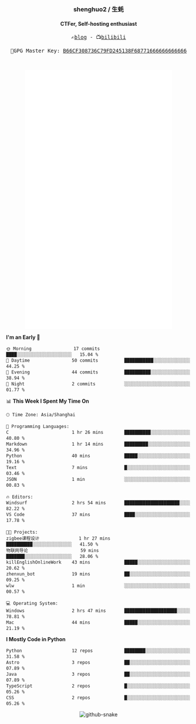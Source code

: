 <h3 align="center"> shenghuo2 / 生蚝 </h3>
<h4 align="center" >CTFer, Self-hosting enthusiast</h3>


<p align="center">
  <samp>
    ✍️<a href="https://blog.shenghuo2.top/">blog</a> -
    📺<a href="https://space.bilibili.com/85894935">bilibili</a>
  </samp>
</p>
<p align="center">
  <samp>
     🔐GPG Master Key: <a align="center" href="https://github.com/shenghuo2.gpg">B66CF308736C79FD245138F68771666666666666</a>
  </samp>
</p>
<br>
<p align="center">
  <a href="https://github.com/shenghuo2">
    <img width="400" align="top" src="https://github.com/shenghuo2/shenghuo2/blob/main/metrics.left.svg" />
  </a>
  <a href="https://github.com/shenghuo2">
    <img width="400" align="top" src="https://github.com/shenghuo2/shenghuo2/blob/main/metrics.right.svg" />
  </a>
</p>


<!--START_SECTION:waka-->
**I'm an Early 🐤** 

```text
🌞 Morning                17 commits          ████░░░░░░░░░░░░░░░░░░░░░   15.04 % 
🌆 Daytime                50 commits          ███████████░░░░░░░░░░░░░░   44.25 % 
🌃 Evening                44 commits          ██████████░░░░░░░░░░░░░░░   38.94 % 
🌙 Night                  2 commits           ░░░░░░░░░░░░░░░░░░░░░░░░░   01.77 % 
```


📊 **This Week I Spent My Time On** 

```text
🕑︎ Time Zone: Asia/Shanghai

💬 Programming Languages: 
C                        1 hr 26 mins        ██████████░░░░░░░░░░░░░░░   40.80 % 
Markdown                 1 hr 14 mins        █████████░░░░░░░░░░░░░░░░   34.96 % 
Python                   40 mins             █████░░░░░░░░░░░░░░░░░░░░   19.16 % 
Text                     7 mins              █░░░░░░░░░░░░░░░░░░░░░░░░   03.46 % 
JSON                     1 min               ░░░░░░░░░░░░░░░░░░░░░░░░░   00.83 % 

🔥 Editors: 
Windsurf                 2 hrs 54 mins       █████████████████████░░░░   82.22 % 
VS Code                  37 mins             ████░░░░░░░░░░░░░░░░░░░░░   17.78 % 

🐱‍💻 Projects: 
zigbee课程设计               1 hr 27 mins        ██████████░░░░░░░░░░░░░░░   41.50 % 
物联网导论                    59 mins             ███████░░░░░░░░░░░░░░░░░░   28.06 % 
killEnglishOnlineWork    43 mins             █████░░░░░░░░░░░░░░░░░░░░   20.62 % 
zhenxun_bot              19 mins             ██░░░░░░░░░░░░░░░░░░░░░░░   09.25 % 
wlw                      1 min               ░░░░░░░░░░░░░░░░░░░░░░░░░   00.57 % 

💻 Operating System: 
Windows                  2 hrs 47 mins       ████████████████████░░░░░   78.81 % 
Mac                      44 mins             █████░░░░░░░░░░░░░░░░░░░░   21.19 % 
```

**I Mostly Code in Python** 

```text
Python                   12 repos            ████████░░░░░░░░░░░░░░░░░   31.58 % 
Astro                    3 repos             ██░░░░░░░░░░░░░░░░░░░░░░░   07.89 % 
Java                     3 repos             ██░░░░░░░░░░░░░░░░░░░░░░░   07.89 % 
TypeScript               2 repos             █░░░░░░░░░░░░░░░░░░░░░░░░   05.26 % 
CSS                      2 repos             █░░░░░░░░░░░░░░░░░░░░░░░░   05.26 % 
```




<!--END_SECTION:waka-->


<div align="center">
  <picture>
    <source media="(prefers-color-scheme: dark)" srcset="https://gist.githubusercontent.com/shenghuo2/bfce20b14ab0484cef03bae6e60e0b3a/raw/github-snake-dark.svg" />
    <source media="(prefers-color-scheme: light)" srcset="https://gist.githubusercontent.com/shenghuo2/bfce20b14ab0484cef03bae6e60e0b3a/raw/github-snake.svg" />
    <img alt="github-snake" src="https://gist.githubusercontent.com/shenghuo2/bfce20b14ab0484cef03bae6e60e0b3a/raw/github-snake.svg" />
  </picture>
</div>

<!--
**shenghuo2/shenghuo2** is a ✨ _special_ ✨ repository because its `README.md` (this file) appears on your GitHub profile.

Here are some ideas to get you started:

- 🔭 I’m currently working on ...
- 🌱 I’m currently learning ...
- 👯 I’m looking to collaborate on ...
- 🤔 I’m looking for help with ...
- 💬 Ask me about ...
- 📫 How to reach me: ...
- 😄 Pronouns: ...
- ⚡ Fun fact: ...
-->
